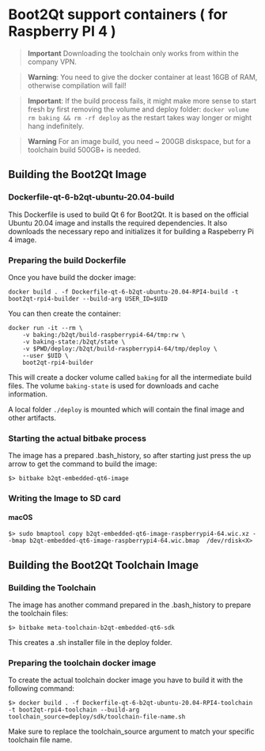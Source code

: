# Boot2Qt support containers ( for Raspberry PI 4 )

> **Important** Downloading the toolchain only works from within the company VPN.

> **Warning**: You need to give the docker container at least 16GB of RAM, otherwise compilation will fail!

> **Important**: If the build process fails, it might make more sense to start fresh by first removing the volume and deploy folder: `docker volume rm baking && rm -rf deploy` as the restart takes way longer or might hang indefinitely.

> **Warning** For an image build, you need ~ 200GB diskspace, but for a toolchain build 500GB+ is needed.

## Building the Boot2Qt Image
### Dockerfile-qt-6-b2qt-ubuntu-20.04-build

This Dockerfile is used to build Qt 6 for Boot2Qt. It is based on the official Ubuntu 20.04 image and installs the required dependencies.
It also downloads the necessary repo and initializes it for building a Raspeberry Pi 4 image.

### Preparing the build Dockerfile

Once you have build the docker image:

`docker build . -f Dockerfile-qt-6-b2qt-ubuntu-20.04-RPI4-build -t boot2qt-rpi4-builder --build-arg USER_ID=$UID`

You can then create the container:

```
docker run -it --rm \
    -v baking:/b2qt/build-raspberrypi4-64/tmp:rw \
    -v baking-state:/b2qt/state \
    -v $PWD/deploy:/b2qt/build-raspberrypi4-64/tmp/deploy \
    --user $UID \
    boot2qt-rpi4-builder
```

This will create a docker volume called `baking` for all the intermediate build files.
The volume `baking-state` is used for downloads and cache information.

A local folder `./deploy` is mounted which will contain the final image and other artifacts.

### Starting the actual bitbake process

The image has a prepared .bash_history, so after starting just press the up arrow to get the command to build the image:

`$> bitbake b2qt-embedded-qt6-image`

### Writing the Image to SD card

#### macOS

`$> sudo bmaptool copy b2qt-embedded-qt6-image-raspberrypi4-64.wic.xz --bmap b2qt-embedded-qt6-image-raspberrypi4-64.wic.bmap  /dev/rdisk<X>`

## Building the Boot2Qt Toolchain Image

### Building the Toolchain

The image has another command prepared in the .bash_history to prepare the toolchain files:

`$> bitbake meta-toolchain-b2qt-embedded-qt6-sdk`

This creates a .sh installer file in the deploy folder.

### Preparing the toolchain docker image

To create the actual toolchain docker image you have to build it with the following command:

`$> docker build . -f Dockerfile-qt-6-b2qt-ubuntu-20.04-RPI4-toolchain -t boot2qt-rpi4-toolchain --build-arg toolchain_source=deploy/sdk/toolchain-file-name.sh`

Make sure to replace the toolchain_source argument to match your specific toolchain file name.


